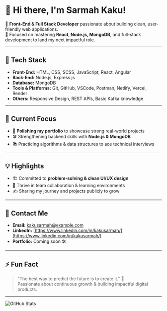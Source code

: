 # 👋 Hi there, I'm Sarmah Kaku!

🚀 **Front-End & Full Stack Developer** passionate about building clean, user-friendly web applications.\
🎯 Focused on mastering **React, Node.js, MongoDB**, and full-stack development to land my next impactful role.

---

## 🔧 Tech Stack

- **Front-End:** HTML, CSS, SCSS, JavaScript, React, Angular
- **Back-End:** Node.js, Express.js
- **Database:** MongoDB
- **Tools & Platforms:** Git, GitHub, VSCode, Postman, Netlify, Vercel, Render
- **Others:** Responsive Design, REST APIs, Basic Kafka knowledge

---

## 🌱 Current Focus

- 🚀 **Polishing my portfolio** to showcase strong real-world projects
- 🛠️ Strengthening backend skills with **Node.js & MongoDB**
- 📚 Practicing algorithms & data structures to ace technical interviews

---

## 💡 Highlights

- 🏗️ Committed to **problem-solving & clean UI/UX design**
- 💬 Thrive in team collaboration & learning environments
- ✍️ Sharing my journey and projects publicly to grow

---

## 💋 Contact Me

- **Email:** [kakusarmah@example.com](mailto:kakusarmah@example.com)
- **LinkedIn:** [https://www.linkedin.com/in/kakusarmah/](https://www.linkedin.com/in/kakusarmah/)
- **Portfolio:** Coming soon 🛠️

---

## ⚡ Fun Fact

> "The best way to predict the future is to create it." 💪\
> Passionate about continuous growth & building impactful digital products.

---

![GitHub Stats](https://github-readme-stats.vercel.app/api?username=SarmahKaku&show_icons=true&theme=radical)


